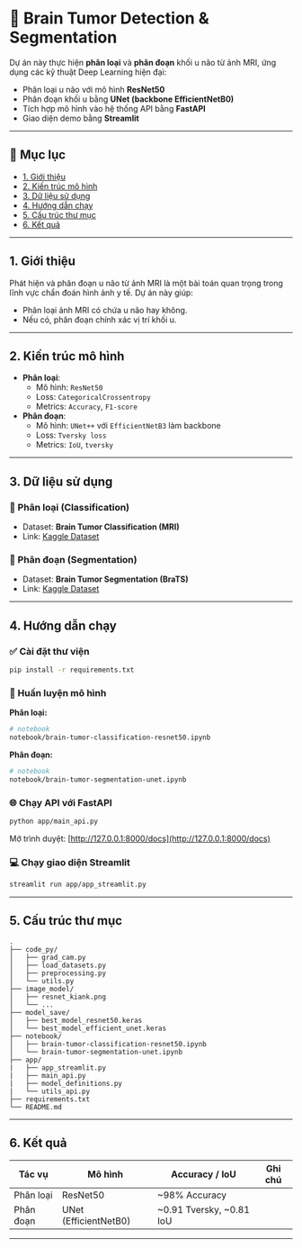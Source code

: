 
# 🧠 Brain Tumor Detection & Segmentation

Dự án này thực hiện **phân loại** và **phân đoạn** khối u não từ ảnh MRI, ứng dụng các kỹ thuật Deep Learning hiện đại:
- Phân loại u não với mô hình **ResNet50**
- Phân đoạn khối u bằng **UNet (backbone EfficientNetB0)**
- Tích hợp mô hình vào hệ thống API bằng **FastAPI**
- Giao diện demo bằng **Streamlit**

---

## 📁 Mục lục

- [1. Giới thiệu](#1-giới-thiệu)
- [2. Kiến trúc mô hình](#2-kiến-trúc-mô-hình)
- [3. Dữ liệu sử dụng](#3-dữ-liệu-sử-dụng)
- [4. Hướng dẫn chạy](#4-hướng-dẫn-chạy)
- [5. Cấu trúc thư mục](#5-cấu-trúc-thư-mục)
- [6. Kết quả](#6-kết-quả)

---

## 1. Giới thiệu

Phát hiện và phân đoạn u não từ ảnh MRI là một bài toán quan trọng trong lĩnh vực chẩn đoán hình ảnh y tế. Dự án này giúp:
- Phân loại ảnh MRI có chứa u não hay không.
- Nếu có, phân đoạn chính xác vị trí khối u.

---

## 2. Kiến trúc mô hình

- **Phân loại**:
  - Mô hình: `ResNet50`
  - Loss: `CategoricalCrossentropy`
  - Metrics: `Accuracy`, `F1-score`
- **Phân đoạn**:
  - Mô hình: `UNet++` với `EfficientNetB3` làm backbone
  - Loss: `Tversky loss`
  - Metrics: `IoU`, `tversky`

---

## 3. Dữ liệu sử dụng

### 📂 Phân loại (Classification)
- Dataset: **Brain Tumor Classification (MRI)**
- Link: [Kaggle Dataset](https://www.kaggle.com/datasets/masoudnickparvar/brain-tumor-mri-dataset)

### 📂 Phân đoạn (Segmentation)
- Dataset: **Brain Tumor Segmentation (BraTS)**
- Link: [Kaggle Dataset](https://www.kaggle.com/datasets/anhxunv/brain-turmor-segment-datasets)

---

## 4. Hướng dẫn chạy

### ✅ Cài đặt thư viện
```bash
pip install -r requirements.txt
```

### 🚀 Huấn luyện mô hình
**Phân loại:**
```bash
# notebook
notebook/brain-tumor-classification-resnet50.ipynb
```

**Phân đoạn:**
```bash
# notebook
notebook/brain-tumor-segmentation-unet.ipynb
```

### 🌐 Chạy API với FastAPI
```bash
python app/main_api.py
```

Mở trình duyệt: [http://127.0.0.1:8000/docs](http://127.0.0.1:8000/docs)

### 💻 Chạy giao diện Streamlit
```bash
streamlit run app/app_streamlit.py
```

---

## 5. Cấu trúc thư mục

```
.
├── code_py/
│   ├── grad_cam.py
│   ├── load_datasets.py
│   ├── preprocessing.py
│   └── utils.py
├── image_model/
│   ├── resnet_kiank.png
│   └── ...
├── model_save/
│   ├── best_model_resnet50.keras
│   └── best_model_efficient_unet.keras
├── notebook/
│   ├── brain-tumor-classification-resnet50.ipynb
│   └── brain-tumor-segmentation-unet.ipynb
├── app/
|   ├── app_streamlit.py
|   ├── main_api.py
|   ├── model_definitions.py
|   └── utils_api.py
├── requirements.txt
└── README.md
```

---

## 6. Kết quả

| Tác vụ       | Mô hình               | Accuracy / IoU | Ghi chú |
|--------------|------------------------|----------------|---------|
| Phân loại    | ResNet50               | ~98% Accuracy  |         |
| Phân đoạn    | UNet (EfficientNetB0)| ~0.91 Tversky, ~0.81 IoU  |         |

---
